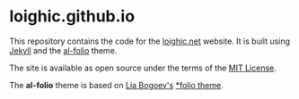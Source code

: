 # loighic.github.io

This repository contains the code for the [loighic.net](https://loighic.github.io/) website. It is built using [Jekyll](https://jekyllrb.com/) and the [al-folio](https://github.com/alshedivat/al-folio) theme.

The site is available as open source under the terms of the [MIT License](https://opensource.org/licenses/MIT).

The **al-folio** theme is based on [Lia Bogoev's](http://liabogoev.com) [*folio theme](https://github.com/bogoli/-folio).
